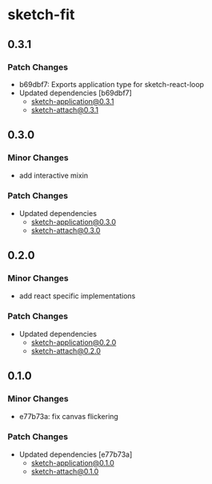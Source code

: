 # sketch-fit

## 0.3.1

### Patch Changes

- b69dbf7: Exports application type for sketch-react-loop
- Updated dependencies [b69dbf7]
  - sketch-application@0.3.1
  - sketch-attach@0.3.1

## 0.3.0

### Minor Changes

- add interactive mixin

### Patch Changes

- Updated dependencies
  - sketch-application@0.3.0
  - sketch-attach@0.3.0

## 0.2.0

### Minor Changes

- add react specific implementations

### Patch Changes

- Updated dependencies
  - sketch-application@0.2.0
  - sketch-attach@0.2.0

## 0.1.0

### Minor Changes

- e77b73a: fix canvas flickering

### Patch Changes

- Updated dependencies [e77b73a]
  - sketch-application@0.1.0
  - sketch-attach@0.1.0
